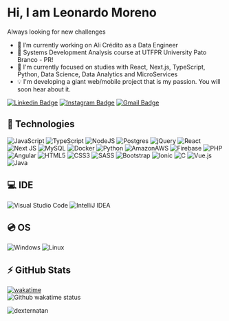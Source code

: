 <h1 align = "justify"> Hi, I am Leonardo Moreno</h1>
<p align = "justify">Always looking for new challenges 


- :rocket: I’m currently working on Ali Crédito as a Data Engineer
- 🔭 Systems Development Analysis course at UTFPR University Pato Branco - PR!
- 🌱 I'm currently focused on studies with React, Next.js, TypeScript, Python, Data Science, Data Analytics and MicroServices
- 💡 I'm developing a giant web/mobile project that is my passion. You will soon hear about it.


[![Linkedin Badge](https://img.shields.io/badge/-LeonardoMoreno-blue?style=flat-square&logo=Linkedin&logoColor=white&link=https://www.linkedin.com/in/leonardo-m-781380139/)](https://www.linkedin.com/in/leonardo-m-781380139/)
[![Instagram Badge](https://img.shields.io/badge/-leomoreno_-purple?style=flat-square&logo=instagram&logoColor=white&link=https://www.instagram.com/leomoreno_/)](https://www.instagram.com/leomoreno_/)
[![Gmail Badge](https://img.shields.io/badge/-silvamoreno.leonardo@gmail.com-c14438?style=flat-square&logo=Gmail&logoColor=white&link=mailto:silvamoreno.leonardo@gmail.com)](mailto:silvamoreno.leonardo@gmail.com)



## 🚀 Technologies

![JavaScript](https://img.shields.io/badge/javascript-%23323330.svg?style=for-the-badge&logo=javascript&logoColor=%23F7DF1E)
![TypeScript](https://img.shields.io/badge/typescript-%23007ACC.svg?style=for-the-badge&logo=typescript&logoColor=white)
![NodeJS](https://img.shields.io/badge/Node.js-43853D?style=for-the-badge&logo=node.js&logoColor=white)
![Postgres](https://img.shields.io/badge/postgres-%23316192.svg?style=for-the-badge&logo=postgresql&logoColor=white)
![jQuery](https://img.shields.io/badge/jquery-%230769AD.svg?style=for-the-badge&logo=jquery&logoColor=white)
![React](https://img.shields.io/badge/react-%2320232a.svg?style=for-the-badge&logo=react&logoColor=%2361DAFB)
![Next JS](https://img.shields.io/badge/Next-black?style=for-the-badge&logo=next.js&logoColor=white)
![MySQL](https://img.shields.io/badge/MySQL-005C84?style=for-the-badge&logo=mysql&logoColor=white)
![Docker](https://img.shields.io/badge/Docker-2496ED?style=for-the-badge&logo=docker&logoColor=white)
![Python](https://img.shields.io/badge/Python-14354C?style=for-the-badge&logo=python&logoColor=white)
![AmazonAWS](https://img.shields.io/badge/Amazon_AWS-232F3E?style=for-the-badge&logo=amazon-aws&logoColor=white)
![Firebase](https://img.shields.io/badge/Firebase-F29D0C?style=for-the-badge&logo=firebase&logoColor=white)
![PHP](https://img.shields.io/badge/php-%23777BB4.svg?style=for-the-badge&logo=php&logoColor=white)
![Angular](https://img.shields.io/badge/Angular-DD0031?style=for-the-badge&logo=angular&logoColor=white)
![HTML5](https://img.shields.io/badge/html5-%23E34F26.svg?style=for-the-badge&logo=html5&logoColor=white)
![CSS3](https://img.shields.io/badge/css3-%231572B6.svg?style=for-the-badge&logo=css3&logoColor=white)
![SASS](https://img.shields.io/badge/Sass-CC6699?style=for-the-badge&logo=sass&logoColor=white)
![Bootstrap](https://img.shields.io/badge/bootstrap-%23563D7C.svg?style=for-the-badge&logo=bootstrap&logoColor=white)
![Ionic](https://img.shields.io/badge/Ionic-3880FF?style=for-the-badge&logo=ionic&logoColor=white)
![C](https://img.shields.io/badge/c-%2300599C.svg?style=for-the-badge&logo=c&logoColor=white)
![Vue.js](https://img.shields.io/badge/vuejs-%2335495e.svg?style=for-the-badge&logo=vuedotjs&logoColor=%234FC08D)
![Java](https://img.shields.io/badge/Java-ED8B00?style=for-the-badge&logo=openjdk&logoColor=white)

## 💻 IDE
![Visual Studio Code](https://img.shields.io/badge/Visual%20Studio%20Code-0078d7.svg?style=for-the-badge&logo=visual-studio-code&logoColor=white)
![IntelliJ IDEA](https://img.shields.io/badge/IntelliJIDEA-000000.svg?style=for-the-badge&logo=intellij-idea&logoColor=white)
 
## 💿 OS
![Windows](https://img.shields.io/badge/Windows-017AD7?style=for-the-badge&logo=windows&logoColor=white)
![Linux](https://img.shields.io/badge/Linux-E34F26?style=for-the-badge&logo=linux&logoColor=black)


## ⚡ GitHub Stats
[![wakatime](https://wakatime.com/badge/user/2015e25a-dbdc-4e01-86f2-6c9fa6024890.svg)](https://wakatime.com/@2015e25a-dbdc-4e01-86f2-6c9fa6024890)
<br>
<img align="center" src="https://github-readme-stats.vercel.app/api/wakatime?username=Sinistro&theme=radical&layout=compact" alt="Github wakatime status" />
 
<p align="left"><p align="left"><img src="https://komarev.com/ghpvc/?username=leomoreno8" alt="dexternatan" /></p>
